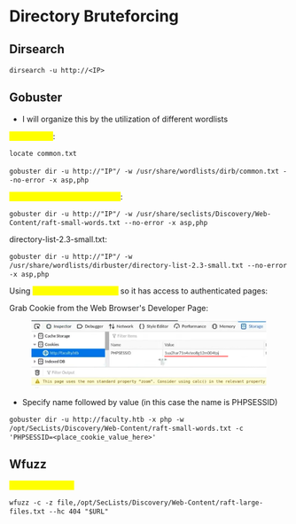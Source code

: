 # Directory Bruteforcing

## Dirsearch

```
dirsearch -u http://<IP>
```

## Gobuster

* I will organize this by the utilization of different wordlists

<mark style="color:yellow;">common.txt</mark>:

```
locate common.txt

gobuster dir -u http://"IP"/ -w /usr/share/wordlists/dirb/common.txt --no-error -x asp,php
```

<mark style="color:yellow;">gobustergob-raft-small-words</mark>:

```
gobuster dir -u http://"IP"/ -w /usr/share/seclists/Discovery/Web-Content/raft-small-words.txt --no-error -x asp,php
```

directory-list-2.3-small.txt:

```
gobuster dir -u http://"IP"/ -w /usr/share/wordlists/dirbuster/directory-list-2.3-small.txt --no-error -x asp,php
```

Using <mark style="color:yellow;">Gobuster with a Cookie</mark> so it has access to authenticated pages:

Grab Cookie from the Web Browser's Developer Page:

<figure><img src="../.gitbook/assets/image (4) (10).png" alt=""><figcaption></figcaption></figure>

* Specify name followed by value (in this case the name is PHPSESSID)

```
gobuster dir -u http://faculty.htb -x php -w /opt/SecLists/Discovery/Web-Content/raft-small-words.txt -c 'PHPSESSID=<place_cookie_value_here>'
```

## Wfuzz

<mark style="color:yellow;">raft-large-files.txt</mark>

```
wfuzz -c -z file,/opt/SecLists/Discovery/Web-Content/raft-large-files.txt --hc 404 "$URL" 
```
